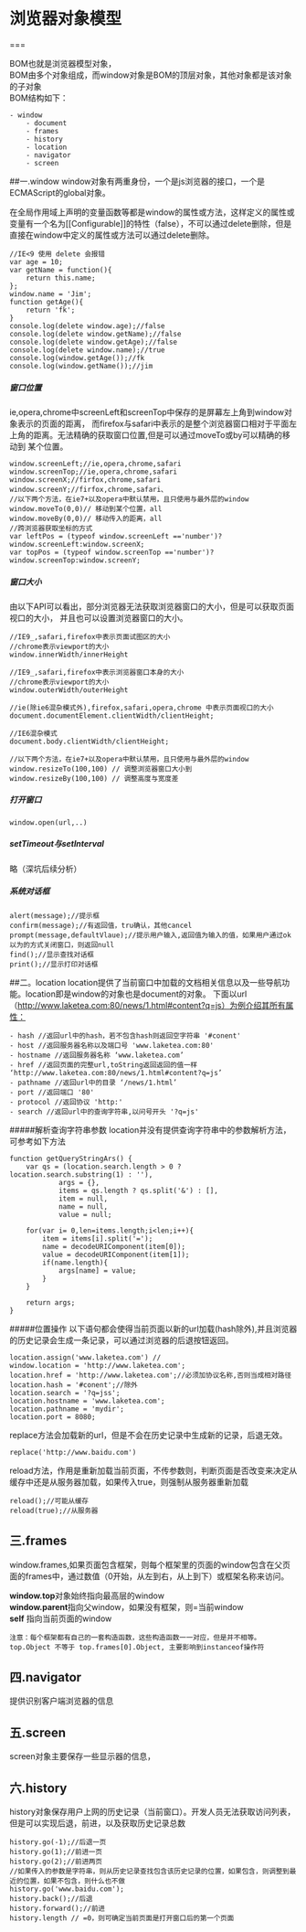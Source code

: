 # 浏览器对象模型
===

BOM也就是浏览器模型对象，  
BOM由多个对象组成，而window对象是BOM的顶层对象，其他对象都是该对象的子对象  
BOM结构如下：

	- window
		- document
		- frames
		- history
		- location
		- navigator
		- screen
		
##一.window
window对象有两重身份，一个是js浏览器的接口，一个是ECMAScript的global对象。

在全局作用域上声明的变量函数等都是window的属性或方法，这样定义的属性或变量有一个名为[[Configurable]]的特性（false），不可以通过delete删除，但是直接在window中定义的属性或方法可以通过delete删除。

	//IE<9 使用 delete 会报错
	var age = 10;
    var getName = function(){
        return this.name;
    };
    window.name = 'Jim';
    function getAge(){
        return 'fk';
    }
    console.log(delete window.age);//false
    console.log(delete window.getName);//false
    console.log(delete window.getAge);//false
    console.log(delete window.name);//true
    console.log(window.getAge());//fk
    console.log(window.getName());//jim
    
##### 窗口位置
ie,opera,chrome中screenLeft和screenTop中保存的是屏幕左上角到window对象表示的页面的距离，
而firefox与safari中表示的是整个浏览器窗口相对于平面左上角的距离。无法精确的获取窗口位置,但是可以通过moveTo或by可以精确的移动到
某个位置。

	window.screenLeft;//ie,opera,chrome,safari
	window.screenTop;//ie,opera,chrome,safari
	window.screenX;//firfox,chrome,safari
	window.screenY;//firfox,chrome,safari、
	//以下两个方法，在ie7+以及opera中默认禁用，且只使用与最外层的window
	window.moveTo(0,0)// 移动到某个位置，all
	window.moveBy(0,0)// 移动传入的距离，all
	//跨浏览器获取坐标的方式
	var leftPos = (typeof window.screenLeft =='number')?window.screenLeft:window.screenX;
	var topPos = (typeof window.screenTop =='number')?window.screenTop:window.screenY;
	
##### 窗口大小
由以下API可以看出，部分浏览器无法获取浏览器窗口的大小，但是可以获取页面视口的大小，
并且也可以设置浏览器窗口的大小。

	//IE9_,safari,firefox中表示页面试图区的大小
	//chrome表示viewport的大小
	window.innerWidth/innerHeight
	
	//IE9_,safari,firefox中表示浏览器窗口本身的大小
	//chrome表示viewport的大小                                                                                                                                                                                                                                                                                                                   
	window.outerWidth/outerHeight
	
	//ie(除ie6混杂模式外),firefox,safari,opera,chrome 中表示页面视口的大小
	document.documentElement.clientWidth/clientHeight;
	
	//IE6混杂模式
	document.body.clientWidth/clientHeight;
	
	//以下两个方法，在ie7+以及opera中默认禁用，且只使用与最外层的window
	window.resizeTo(100,100) // 调整浏览器窗口大小到
	window.resizeBy(100,100) // 调整高度与宽度差
		
##### 打开窗口       
	window.open(url,..)
	
##### setTimeout与setInterval
略（深坑后续分析）           

##### 系统对话框
	alert(message);//提示框
	confirm(message);//有返回值，tru确认，其他cancel
	prompt(message,defaultVlaue);//提示用户输入,返回值为输入的值，如果用户通过ok以为的方式关闭窗口，则返回null
	find();//显示查找对话框
	print();//显示打印对话框                                                                                                                                 
	
	
##二。location
location提供了当前窗口中加载的文档相关信息以及一些导航功能。location即是window的对象也是document的对象。
下面以url（http://www.laketea.com:80/news/1.html#content?q=js）为例介绍其所有属性：

	- hash //返回url中的hash，若不包含hash则返回空字符串 '#conent'
	- host //返回服务器名称以及端口号 'www.laketea.com:80' 
	- hostname //返回服务器名称 ‘www.laketea.com’
	- href //返回页面的完整url,toString返回返回的值一样 ‘http://www.laketea.com:80/news/1.html#content?q=js’
	- pathname //返回url中的目录 ‘/news/1.html’
	- port //返回端口 '80'
	- protocol //返回协议 'http:'
	- search //返回url中的查询字符串,以问号开头 '?q=js'	
#####解析查询字符串参数
location并没有提供查询字符串中的参数解析方法，可参考如下方法

	function getQueryStringArs() {
        var qs = (location.search.length > 0 ? location.search.substring(1) : ''),
                args = {},
                items = qs.length ? qs.split('&') : [],
                item = null,
                name = null,
                value = null;

        for(var i= 0,len=items.length;i<len;i++){
            item = items[i].split('=');
            name = decodeURIComponent(item[0]);
            value = decodeURIComponent(item[1]);
            if(name.length){
                args[name] = value;
            }
        }
        
        return args;
    }	

#####位置操作
以下语句都会使得当前页面以新的url加载(hash除外),并且浏览器的历史记录会生成一条记录，可以通过浏览器的后退按钮返回。

	location.assign('www.laketea.com') //
	window.location = 'http://www.laketea.com';
	location.href = 'http://www.laketea.com';//必须加协议名称,否则当成相对路径
	location.hash = '#conent';//除外
	location.search = '?q=jss';
	location.hostname = 'www.laketea.com';
	location.pathname = 'mydir';
	location.port = 8080;
	
replace方法会加载新的url，但是不会在历史记录中生成新的记录，后退无效。

	replace('http://www.baidu.com')
	
reload方法，作用是重新加载当前页面，不传参数则，判断页面是否改变来决定从缓存中还是从服务器加载，如果传入true，则强制从服务器重新加载
	
	reload();//可能从缓存
	reload(true);//从服务器

## 三.frames
window.frames,如果页面包含框架，则每个框架里的页面的window包含在父页面的frames中，通过数值（0开始，从左到右，从上到下）或框架名称来访问。  

**window.top**对象始终指向最高层的window  
**window.parent**指向父window，如果没有框架，则=当前window  
**self** 指向当前页面的window  

	注意：每个框架都有自己的一套构造函数，这些构造函数一一对应，但是并不相等。
	top.Object 不等于 top.frames[0].Object, 主要影响到instanceof操作符


	
## 四.navigator
提供识别客户端浏览器的信息

## 五.screen
screen对象主要保存一些显示器的信息，

## 六.history
history对象保存用户上网的历史记录（当前窗口）。开发人员无法获取访问列表，但是可以实现后退，前进，以及获取历史记录总数

	history.go(-1);//后退一页
	history.go(1);//前进一页
	history.go(2);//前进两页
	//如果传入的参数是字符串，则从历史记录查找包含该历史记录的位置，如果包含，则调整到最近的位置，如果不包含，则什么也不做
	history.go('www.baidu.com');	
	history.back();//后退
	history.forward();//前进
	history.length // =0，则可确定当前页面是打开窗口后的第一个页面
	













                          
                                                                                                          
	
	


